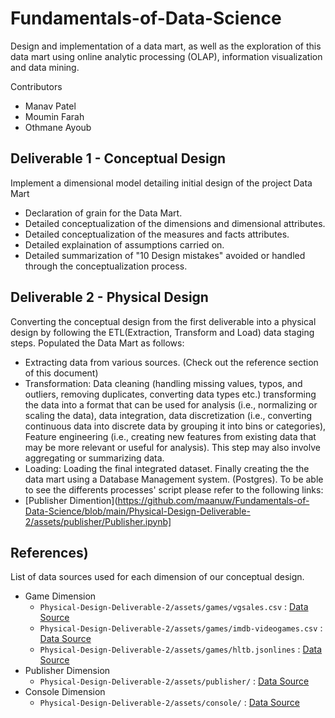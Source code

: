 # Fundamentals-of-Data-Science
Design and implementation of a data mart, as well as the exploration of this data mart using online analytic processing (OLAP), information visualization and data mining.

Contributors
- Manav Patel
- Moumin Farah
- Othmane Ayoub


## Deliverable 1 - Conceptual Design
Implement a dimensional model detailing initial design of the project Data Mart
- Declaration of grain for the Data Mart.
- Detailed conceptualization of the dimensions and dimensional attributes.
- Detailed conceptualization of the measures and facts attributes.
- Detailed explaination of assumptions carried on.
- Detailed summarization of "10 Design mistakes" avoided or handled through the conceptualization process.

## Deliverable 2 - Physical Design
Converting the conceptual design from the first deliverable into a physical design by following the ETL(Extraction, Transform and Load) data staging steps.
Populated the Data Mart as follows:
- Extracting data from various sources. (Check out the reference section of this document)
- Transformation: Data cleaning (handling missing values, typos, and outliers, removing duplicates, converting data types etc.) 
transforming the data into a format that can be used for analysis (i.e., normalizing or scaling the data), data integration, data discretization (i.e., converting continuous data into discrete data by grouping it into bins or categories), Feature engineering (i.e., creating new features from existing data that may be more relevant or useful for analysis). This step may also involve aggregating or summarizing data.
- Loading: Loading the final integrated dataset.
Finally creating the the data mart using a Database Management system. (Postgres).
To be able to see the differents processes' script please refer to the following links:
- [Publisher Dimention](https://github.com/maanuw/Fundamentals-of-Data-Science/blob/main/Physical-Design-Deliverable-2/assets/publisher/Publisher.ipynb]
## References)
List of data sources used for each dimension of our conceptual design.
- Game Dimension
    - `Physical-Design-Deliverable-2/assets/games/vgsales.csv` : [Data Source](https://www.kaggle.com/datasets/gregorut/videogamesales)
    - `Physical-Design-Deliverable-2/assets/games/imdb-videogames.csv` : [Data Source](https://www.kaggle.com/datasets/muhammadadiltalay/imdb-video-games?select=imdb-videogames.csv)
    - `Physical-Design-Deliverable-2/assets/games/hltb.jsonlines` : [Data Source](https://www.kaggle.com/datasets/baraazaid/how-long-to-beat-video-games)
- Publisher Dimension
    - `Physical-Design-Deliverable-2/assets/publisher/` : [Data Source](https://www.kaggle.com/datasets/andreshg/videogamescompaniesregions?select=video-games-developers.csv)
- Console Dimension 
    - `Physical-Design-Deliverable-2/assets/console/` : [Data Source](https://www.kaggle.com/datasets/jaimepazlopes/game-console-manufactor-and-sales)
